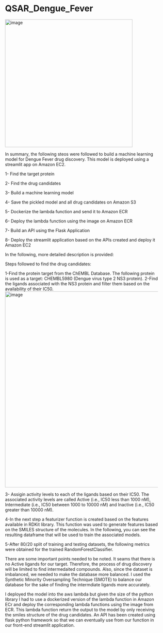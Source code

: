 # QSAR_Dengue_Fever
<img width="420" alt="image" src="https://github.com/user-attachments/assets/cb95b98b-403b-4746-8bbe-8c9e3b4ed0c3">


In summary, the following steos were followed to build a machine learning model for Dengue Fever drug discovery. This model is deployed using a streamlit app on Amazon EC2.

1- Find the target protein

2- Find the drug candidates

3- Build a machine learning model

4- Save the pickled model and all drug candidates on Amazon S3

5- Dockerize the lambda function and send it to Amazon ECR

6- Deploy the lambda function using the image on Amazon ECR

7- Build an API using the Flask Application

8- Deploy the streamlit application based on the APIs created and deploy it Amazon EC2


In the following, more detailed description is provided:

Steps followed to find the drug candidates:

1-Find the protein target from the ChEMBL Database. The following protein is used as a target:
CHEMBL5980 (Dengue virus type 2 NS3 protein).
2-Find the ligands associated with the NS3 protein and filter them based on the availability of their IC50.
<img width="644" alt="image" src="https://github.com/user-attachments/assets/7e2d2c43-ca42-4342-be04-e8693b9cf6e0">

3- Assigin activity levels to each of the ligands based on their IC50. The associated activity levels are called Active (i.e., IC50 less than 1000 nM), Intermediate (i.e., IC50 between 1000 to 10000 nM) and Inactive (i.e., IC50 greater than 10000 nM).

4-In the next step a featurizer function is created based on the features available in RDKit library. This function was used to generate features based on the SMILES structure of the molecules. In the following, you can see the resulting dataframe that will be used to train the associated models.

5-After 80/20 split of training and testing datasets, the following metrics were obtained for the trained RandomForestClassifier.

There are some important points needed to be noted. It seams that there is no Active ligands for our target. Therefore, the process of drug discovery will be limited to find intermedaited compounds. Also, since the dataset is imbalanced, we needed to make the database more balanced. I used the Synthetic Minority Oversampling Technique (SMOTE) to balance our database for the sake of finding the intermdiate ligands more accurately.


I deployed the model into the aws lambda but given the size of the python library I had to use a dockerized version of the lambda function in Amazon ECr and deploy the corresponding lambda functions using the image from ECR. This lambda function return the output to the model by only receiving the smiles structure of the drug candidates. An API has been created using flask python framework so that we can eventually use from our function in our front-end streamlit application. 

